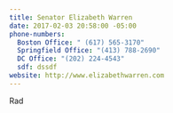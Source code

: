 ```yaml
---
title: Senator Elizabeth Warren
date: 2017-02-03 20:58:00 -05:00
phone-numbers:
  Boston Office: " (617) 565-3170"
  Springfield Office: "(413) 788-2690"
  DC Office: "(202) 224-4543"
  sdf: dssdf
website: http://www.elizabethwarren.com
---
```


Rad
